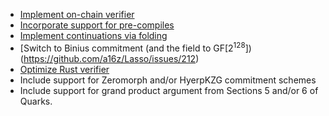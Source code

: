 - [Implement on-chain verifier](https://github.com/a16z/Lasso/issues/209)
- [Incorporate support for pre-compiles](https://github.com/a16z/Lasso/issues/210)
- [Implement continuations via folding](https://github.com/a16z/Lasso/issues/211)
- [Switch to Binius commitment (and the field to GF[$2^{128}$])(https://github.com/a16z/Lasso/issues/212)
- [Optimize Rust verifier](https://github.com/a16z/Lasso/issues/216)
- Include support for Zeromorph and/or HyerpKZG commitment schemes
- Include support for grand product argument from Sections 5 and/or 6 of Quarks. 
